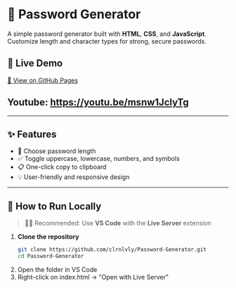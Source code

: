 # 🔐 Password Generator

A simple password generator built with **HTML**, **CSS**, and **JavaScript**. Customize length and character types for strong, secure passwords.

## 🔗 Live Demo  
[🔗 View on GitHub Pages](https://clrnlvly.github.io/Password-Generator/)

## Youtube: https://youtu.be/msnw1JclyTg
---

## ✨ Features

- 🔢 Choose password length
- ✅ Toggle uppercase, lowercase, numbers, and symbols
- 📋 One-click copy to clipboard
- 💡 User-friendly and responsive design

---

## 🚀 How to Run Locally

> 🧑‍💻 Recommended: Use **VS Code** with the **Live Server** extension

1. **Clone the repository**
   ```bash
   git clone https://github.com/clrnlvly/Password-Generator.git
   cd Password-Generator
2. Open the folder in VS Code
3. Right-click on index.html → "Open with Live Server"
